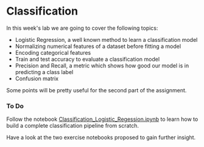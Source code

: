 # Classification

In this week's lab we are going to cover the following topics:

- Logistic Regression, a well known method to learn a classification model
- Normalizing numerical features of a dataset before fitting a model
- Encoding categorical features 
- Train and test accuracy to evaluate a classification model
- Precision and Recall, a metric which shows how good our model is in predicting a class label
- Confusion matrix


Some points will be pretty useful for the second part of the assignment. 

### To Do
Follow the notebook [Classification_Logistic_Regession.ipynb](Classification_Logistic_Regression.ipynb) to learn how to build a complete classification pipeline from scratch.

Have a look at the two exercise notebooks proposed to gain further insight.
